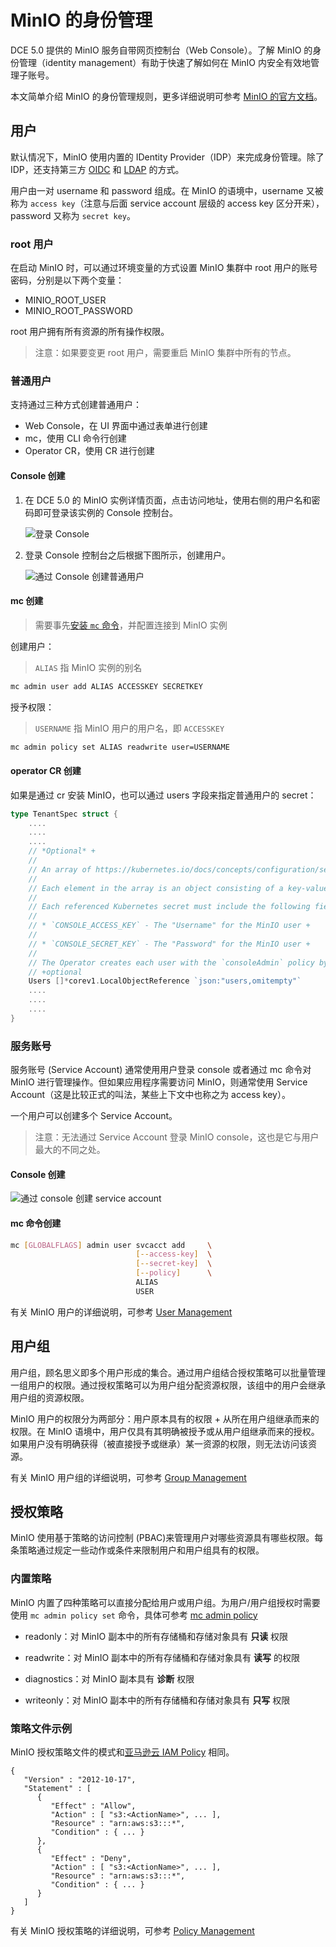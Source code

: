 # MinIO 的身份管理

DCE 5.0 提供的 MinIO 服务自带网页控制台（Web Console）。了解 MinIO 的身份管理（identity management）有助于快速了解如何在 MinIO 内安全有效地管理子账号。

本文简单介绍 MinIO 的身份管理规则，更多详细说明可参考 [MinIO 的官方文档](http://docs.minio.org.cn/minio/baremetal/index.html)。

## 用户

默认情况下，MinIO 使用内置的 IDentity Provider（IDP）来完成身份管理。除了 IDP，还支持第三方 [OIDC](http://docs.minio.org.cn/minio/baremetal/security/openid-external-identity-management/external-authentication-with-openid-identity-provider.html#minio-external-identity-management-openid) 和 [LDAP](http://docs.minio.org.cn/minio/baremetal/security/ad-ldap-external-identity-management/external-authentication-with-ad-ldap-identity-provider.html#minio-external-identity-management-ad-ldap) 的方式。

用户由一对 username 和 password 组成。在 MinIO 的语境中，username 又被称为 `access key`（注意与后面 service account 层级的 access key 区分开来），password 又称为 `secret key`。

### root 用户

在启动 MinIO 时，可以通过环境变量的方式设置 MinIO 集群中 root 用户的账号密码，分别是以下两个变量：

- MINIO_ROOT_USER
- MINIO_ROOT_PASSWORD

root 用户拥有所有资源的所有操作权限。

> 注意：如果要变更 root 用户，需要重启 MinIO 集群中所有的节点。

### 普通用户

支持通过三种方式创建普通用户：

- Web Console，在 UI 界面中通过表单进行创建
- mc，使用 CLI 命令行创建
- Operator CR，使用 CR 进行创建

#### Console 创建

1. 在 DCE 5.0 的 MinIO 实例详情页面，点击访问地址，使用右侧的用户名和密码即可登录该实例的 Console 控制台。

    ![登录 Console](https://docs.daocloud.io/daocloud-docs-images/docs/middleware/minio/images/insight03.png)

2. 登录 Console 控制台之后根据下图所示，创建用户。

    ![通过 Console 创建普通用户](https://docs.daocloud.io/daocloud-docs-images/docs/middleware/minio/images/miniouser01.png)

#### mc 创建

> 需要事先[安装 `mc` 命令](https://min.io/docs/minio/linux/reference/minio-mc.html?ref=docs#install-mc)，并配置连接到 MinIO 实例

创建用户：

> `ALIAS` 指 MinIO 实例的别名

```bash
mc admin user add ALIAS ACCESSKEY SECRETKEY
```

授予权限：

> `USERNAME` 指 MinIO 用户的用户名，即 `ACCESSKEY`

```bash
mc admin policy set ALIAS readwrite user=USERNAME
```

#### operator CR 创建

如果是通过 cr 安装 MinIO，也可以通过 users 字段来指定普通用户的 secret：

```go
type TenantSpec struct {
    ....
    ....
    ....
    // *Optional* +
    //
    // An array of https://kubernetes.io/docs/concepts/configuration/secret/[Kubernetes opaque secrets] to use for generating MinIO users during tenant provisioning. +
    //
    // Each element in the array is an object consisting of a key-value pair `name: <string>`, where the `<string>` references an opaque Kubernetes secret. +
    //
    // Each referenced Kubernetes secret must include the following fields: +
    //
    // * `CONSOLE_ACCESS_KEY` - The "Username" for the MinIO user +
    //
    // * `CONSOLE_SECRET_KEY` - The "Password" for the MinIO user +
    //
    // The Operator creates each user with the `consoleAdmin` policy by default. You can change the assigned policy after the Tenant starts. +
    // +optional
    Users []*corev1.LocalObjectReference `json:"users,omitempty"`
    ....
    ....
    ....
}
```

### 服务账号

服务账号 (Service Account) 通常使用用户登录 console 或者通过 mc 命令对 MinIO 进行管理操作。但如果应用程序需要访问 MinIO，则通常使用 Service Account（这是比较正式的叫法，某些上下文中也称之为 access key）。

一个用户可以创建多个 Service Account。

> 注意：无法通过 Service Account 登录 MinIO console，这也是它与用户最大的不同之处。

#### Console 创建

![通过 console 创建 service account](https://docs.daocloud.io/daocloud-docs-images/docs/middleware/minio/images/miniouser02.png)

#### mc 命令创建

```bash
mc [GLOBALFLAGS] admin user svcacct add     \
                            [--access-key]  \
                            [--secret-key]  \
                            [--policy]      \
                            ALIAS
                            USER
```

有关 MinIO 用户的详细说明，可参考 [User Management](http://docs.minio.org.cn/minio/baremetal/security/minio-identity-management/user-management.html)

## 用户组

用户组，顾名思义即多个用户形成的集合。通过用户组结合授权策略可以批量管理一组用户的权限。通过授权策略可以为用户组分配资源权限，该组中的用户会继承用户组的资源权限。

MinIO 用户的权限分为两部分：用户原本具有的权限 + 从所在用户组继承而来的权限。在 MinIO 语境中，用户仅具有其明确被授予或从用户组继承而来的授权。如果用户没有明确获得（被直接授予或继承）某一资源的权限，则无法访问该资源。

有关 MinIO 用户组的详细说明，可参考 [Group Management](http://docs.minio.org.cn/minio/baremetal/security/minio-identity-management/group-management.html)

## 授权策略

MinIO 使用基于策略的访问控制 (PBAC)来管理用户对哪些资源具有哪些权限。每条策略通过规定一些动作或条件来限制用户和用户组具有的权限。

### 内置策略

MinIO 内置了四种策略可以直接分配给用户或用户组。为用户/用户组授权时需要使用 `mc admin policy set` 命令，具体可参考 [mc admin policy](http://docs.minio.org.cn/minio/baremetal/reference/minio-cli/minio-mc-admin/mc-admin-policy.html#mc-admin-policy-set)

- readonly：对 MinIO 副本中的所有存储桶和存储对象具有 **只读** 权限

- readwrite：对 MinIO 副本中的所有存储桶和存储对象具有 **读写** 的权限

- diagnostics：对 MinIO 副本具有 **诊断** 权限

- writeonly：对 MinIO 副本中的所有存储桶和存储对象具有 **只写** 权限

### 策略文件示例

 MinIO 授权策略文件的模式和[亚马逊云 IAM Policy](https://docs.aws.amazon.com/IAM/latest/UserGuide/access.html) 相同。

```
{
   "Version" : "2012-10-17",
   "Statement" : [
      {
         "Effect" : "Allow",
         "Action" : [ "s3:<ActionName>", ... ],
         "Resource" : "arn:aws:s3:::*",
         "Condition" : { ... }
      },
      {
         "Effect" : "Deny",
         "Action" : [ "s3:<ActionName>", ... ],
         "Resource" : "arn:aws:s3:::*",
         "Condition" : { ... }
      }
   ]
}
```


有关 MinIO 授权策略的详细说明，可参考 [Policy Management](http://docs.minio.org.cn/minio/baremetal/security/minio-identity-management/policy-based-access-control.html)
